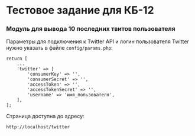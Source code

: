 # Тестовое задание для КБ-12

### Модуль для вывода 10 последних твитов пользователя

Параметры для подключения к Twitter API и логин пользователя Twitter нужно указать в файле `config/params.php`:
~~~
return [
    ...
    'twitter' => [
        'consumerKey' => '',
        'consumerSecret' => '',
        'accessToken' => '',
        'accessTokenSecret' => '',
        'username' => 'имя_пользователя',
    ],
];
~~~

Страница доступна до адресу:
~~~
http://localhost/twitter
~~~
